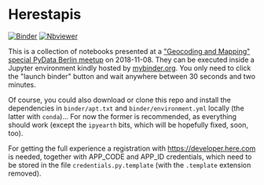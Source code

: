 # Herestapis

[![Binder](https://mybinder.org/badge_logo.svg)](http://mybinder.org/v2/gh/deeplook/herestapis/master?filepath=index.ipynb)
[![Nbviewer](https://github.com/jupyter/design/blob/master/logos/Badges/nbviewer_badge.svg)](http://nbviewer.jupyter.org/github/deeplook/herestapis/tree/master/)

This is a collection of notebooks presented at a ["Geocoding and Mapping" special PyData Berlin meetup](https://www.meetup.com/PyData-Berlin/events/255574946/) on 2018-11-08. They can be executed inside a Jupyter environment kindly hosted by [mybinder.org](mybinder.org). You only need to click the "launch binder" button and wait anywhere between 30 seconds and two minutes.

Of course, you could also download or clone this repo and install the dependencies in `binder/apt.txt` and `binder/environment.yml` locally (the latter with `conda`)... For now the former is recommended, as everything should work (except the `ipyearth` bits, which will be hopefully fixed, soon, too). 

For getting the full experience a registration with https://developer.here.com is needed, together with APP_CODE and APP_ID credentials, which need to be stored in the file `credentials.py.template` (with the `.template` extension removed). 

